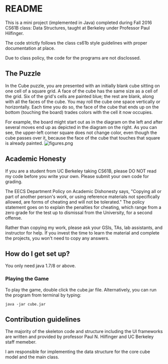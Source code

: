 # README #

This is a mini project (implemented in Java) completed during Fall 2016 CS61B class: Data Structures, taught at Berkeley under Professor Paul Hilfinger. 

The code strictly follows the class cs61b style guidelines with proper documentation at place.

Due to class policy, the code for the programs are not disclossed.

## The Puzzle ##
In the Cube puzzle, you are presented with an initially blank cube sitting on one cell of a square grid. A face of the cube has the same size as a cell of the grid. Six of the grid's cells are painted blue; the rest are blank, along with all the faces of the cube. You may roll the cube one space vertically or horizontally. Each time you do so, the face of the cube that ends up on the bottom (touching the board) trades colors with the cell it now occupies.

For example, the board might start out as in the diagram on the left and after several moves end up as depicted in the diagram on the right. As you can see, the upper-left corner square does not change color, even though the cube passes over it, because the face of the cube that touches that square is already painted.
![figures.png](http://tugan0329.bitbucket.org/imgs/github/cs61b-cube.png)

## Academic Honesty ##
If you are a student from UC Berkeley taking CS61B, please DO NOT read my code before you write your own. Please submit your own code for grading.

The EECS Department Policy on Academic Dishonesty says, "Copying all or part of another person's work, or using reference materials not specifically allowed, are forms of cheating and will not be tolerated." The policy statement goes on to explain the penalties for cheating, which range from a zero grade for the test up to dismissal from the University, for a second offense.

Rather than copying my work, please ask your GSIs, TAs, lab assistants, and instructor for help. If you invest the time to learn the material and complete the projects, you won't need to copy any answers.

## How do I get set up? ##

You only need java 1.7/8 or above.

### Playing the Game ###
To play the game, double click the cube.jar file.
Alternatively, you can run the program from terminal by typing:

```
java -jar cube.jar
```

## Contribution guidelines ##

The majority of the skeleton code and structure including the UI frameworks are written and provided by professor Paul N. Hilfinger and UC Berkeley staff memeber. 

I am responsible for implementing the data structure for the core cube model and the main class.
